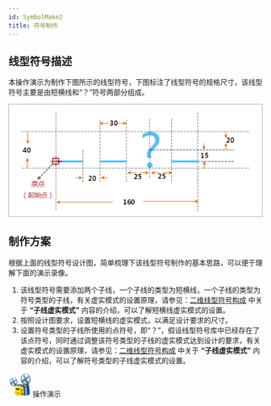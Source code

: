 ```yaml
---
id: SymbolMake2
title: 符号制作
---
```

## 线型符号描述

本操作演示为制作下图所示的线型符号，下图标注了线型符号的规格尺寸，该线型符号主要是由短横线和“？”符号两部分组成。

![](img/SymbolMake2.png)  

  
## 制作方案

根据上面的线型符号设计图，简单梳理下该线型符号制作的基本思路，可以便于理解下面的演示录像。

1. 该线型符号需要添加两个子线，一个子线的类型为短横线，一个子线的类型为符号类型的子线，有关虚实模式的设置原理，请参见：[二维线型符号构成](SymLineEditor0.htm) 中关于 **“子线虚实模式”** 内容的介绍，可以了解短横线虚实模式的设置。
2. 按照设计图要求，设置短横线的虚实模式，以满足设计要求的尺寸。
3. 设置符号类型的子线所使用的点符号，即“？”，假设线型符号库中已经存在了该点符号，同时通过调整该符号类型的子线的虚实模式达到设计的要求，有关虚实模式的设置原理，请参见：[二维线型符号构成](SymLineEditor0.htm) 中关于 **“子线虚实模式”** 内容的介绍，可以了解符号类型的子线虚实模式的设置。

![](img/cineprojector.png)操作演示
